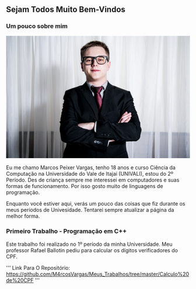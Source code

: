 ## Sejam Todos Muito Bem-Vindos

### Um pouco sobre mim

![Minha Foto](https://github.com/M4rcosVargas/Meus_Trabalhos/blob/master/F-30_Easy-Resize.com.jpg)

Eu me chamo Marcos Peixer Vargas, tenho 18 anos e curso Ciência da Computação na Universidade do Vale de Itajai (UNIVALI), estou do 2º Período. Des de criança sempre me interessei em computadores e suas formas de funcionamento. Por isso gosto muito de linguagens de programação.

Enquanto você estiver aqui, verás um pouco das coisas que fiz durante os meus períodos de Univesidade. Tentarei sempre atualizar a página da melhor forma.

### Primeiro Trabalho - Programação em C++

Este trabalho foi realizado no 1º período da minha Universidade. Meu professor Rafael Ballotin pediu para calcular os dígitos verificadores do CPF.

'''
Link Para O Repositório: https://github.com/M4rcosVargas/Meus_Trabalhos/tree/master/Calculo%20de%20CPF
'''
